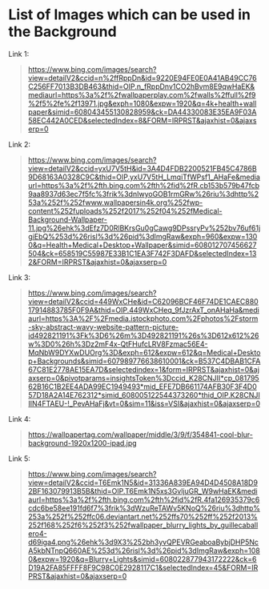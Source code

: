 # List of Images which can be used in the Background

Link 1:

> https://www.bing.com/images/search?view=detailV2&ccid=n%2ffRppDn&id=9220E94FE0E0A41AB49CC76C256FF7013B3DB463&thid=OIP.n_fRppDnv1CO2hBvm8E9qwHaEK&mediaurl=https%3a%2f%2fwallpaperplay.com%2fwalls%2ffull%2f9%2f5%2fe%2f13971.jpg&exph=1080&expw=1920&q=4k+health+wallpaper&simid=608043455130828959&ck=DA44330083E35EA9F03A58EC442A0CED&selectedIndex=8&FORM=IRPRST&ajaxhist=0&ajaxserp=0

Link 2:

> https://www.bing.com/images/search?view=detailV2&ccid=yxU7V5tH&id=3A4D4FDB2200521FB45C4786B9D68163A0328C9C&thid=OIP.yxU7V5tH_LmqiTfWPsf1_AHaFe&mediaurl=https%3a%2f%2fth.bing.com%2fth%2fid%2fR.cb153b579b47fcb9aa8937d63ec7f5fc%3frik%3dnIwyoGOB1rmGRw%26riu%3dhttp%253a%252f%252fwww.wallpapersin4k.org%252fwp-content%252fuploads%252f2017%252f04%252fMedical-Background-Wallpaper-11.jpg%26ehk%3dEfz7D0RlBKrsGu0gCawg9DPssryPv%252bv76uf61jgiEbQ%253d%26risl%3d%26pid%3dImgRaw&exph=960&expw=1300&q=Health+Medical+Desktop+Wallpaper&simid=608012707456627504&ck=658519C55987E33B1C1EA3F742F3DAFD&selectedIndex=132&FORM=IRPRST&ajaxhist=0&ajaxserp=0

Link 3:

> https://www.bing.com/images/search?view=detailV2&ccid=449WxCHe&id=C62096BCF46F74DE1CAEC88017914883785F0F9A&thid=OIP.449WxCHeq_9fJzrAxT_onAHaHa&mediaurl=https%3A%2F%2Fmedia.istockphoto.com%2Fphotos%2Fstorm-sky-abstract-wavy-website-pattern-picture-id492821191%3Fk%3D6%26m%3D492821191%26s%3D612x612%26w%3D0%26h%3Dz2mF4x-QtFHufcLRV8Fzmac56E4-MqNbW9DYXwDUOrg%3D&exph=612&expw=612&q=Medical+Desktop+Backgrounds&simid=607989776638610001&ck=B537C4DBAB1CFA67C81E2778AE15EA7D&selectedindex=1&form=IRPRST&ajaxhist=0&ajaxserp=0&pivotparams=insightsToken%3Dccid_K28CNJII*cp_08179562B16C1B2EE4ADA99EC1949493*mid_EFE7DB661174AFB30F3F4D057D18A2A14E762312*simid_608005122544373260*thid_OIP.K28CNJIIIN4FTAEU-!_PevAHaFj&vt=0&sim=11&iss=VSI&ajaxhist=0&ajaxserp=0

Link 4:

> https://wallpapertag.com/wallpaper/middle/3/9/f/354841-cool-blur-background-1920x1200-ipad.jpg

Link 5:

> https://www.bing.com/images/search?view=detailV2&ccid=T6Emk1N5&id=31336A839EA94D4D4508A18D92BF163079913B5B&thid=OIP.T6Emk1N5xs3GvljuGR_W9wHaEK&mediaurl=https%3a%2f%2fth.bing.com%2fth%2fid%2fR.4fa126935379c6cdc6be58ee191fd6f7%3frik%3dWzuReTAWv5KNoQ%26riu%3dhttp%253a%252f%252ffc06.deviantart.net%252ffs70%252ff%252f2013%252f168%252f6%252f3%252fwallpaper_blurry_lights_by_guillecaballero4-d69iga4.png%26ehk%3d9X3%252bh3yvQPEVRGeaboaBybjDHP5NcA5kbNTnpQ660AE%253d%26risl%3d%26pid%3dImgRaw&exph=1080&expw=1920&q=Blurry+Lights&simid=608022877943172222&ck=6D19A2FA85FFFF8F9C98C0E2928117C1&selectedIndex=45&FORM=IRPRST&ajaxhist=0&ajaxserp=0
